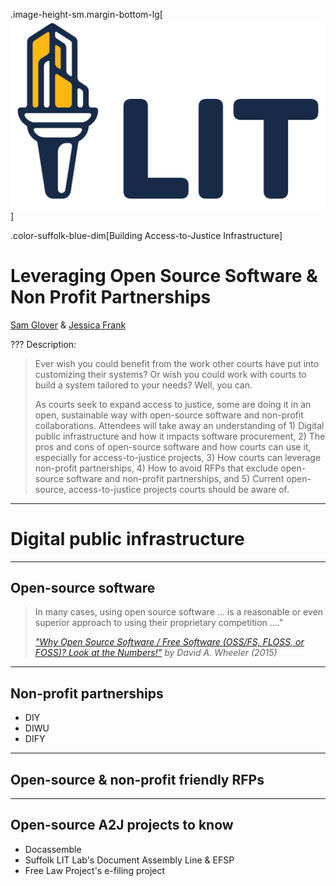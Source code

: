 .image-height-sm.margin-bottom-lg[![LIT Lab logo](assets/lit-lab-logos/lit-lab-logo-small.svg)]

.color-suffolk-blue-dim[Building Access-to-Justice Infrastructure]
# Leveraging Open Source Software & Non Profit Partnerships

[Sam Glover](https://samglover.net) & [Jessica Frank](https://free.law/team/#:~:text=Jessica%20Frank%20%E2%80%93%20User%20Researcher%20and%20Project%20Manager)

???
Description:

> Ever wish you could benefit from the work other courts have put into customizing their systems? Or wish you could work with courts to build a system tailored to your needs? Well, you can.
> 
> As courts seek to expand access to justice, some are doing it in an open, sustainable way with open-source software and non-profit collaborations. Attendees will take away an understanding of 1) Digital public infrastructure and how it impacts software procurement, 2) The pros and cons of open-source software and how courts can use it, especially for access-to-justice projects, 3) How courts can leverage non-profit partnerships, 4) How to avoid RFPs that exclude open-source software and non-profit partnerships, and 5) Current open-source, access-to-justice projects courts should be aware of.

---

# Digital public infrastructure

---

## Open-source software

> In many cases, using open source software … is a reasonable or even superior approach to using their proprietary competition …."
> 
> <cite>["Why Open Source Software / Free Software (OSS/FS, FLOSS, or FOSS)? Look at the Numbers!"](https://dwheeler.com/oss_fs_why.html) by David A. Wheeler (2015)
</cite>

---

## Non-profit partnerships

* DIY
* DIWU
* DIFY

---

## Open-source & non-profit friendly RFPs

---

## Open-source A2J projects to know

* Docassemble
* Suffolk LIT Lab's Document Assembly Line & EFSP
* Free Law Project's e-filing project